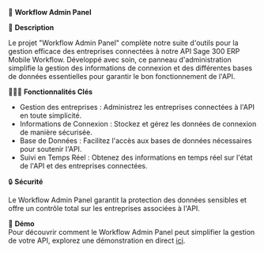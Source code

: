 📱 **Workflow Admin Panel**  


📁 **Description**  

Le projet "Workflow Admin Panel" complète notre suite d'outils pour la gestion efficace des entreprises connectées à notre API Sage 300 ERP Mobile Workflow. Développé avec soin, ce panneau d'administration simplifie la gestion des informations de connexion et des différentes bases de données essentielles pour garantir le bon fonctionnement de l'API.

🧑🏻‍💼 **Fonctionnalités Clés**  

- Gestion des entreprises : Administrez les entreprises connectées à l'API en toute simplicité.
- Informations de Connexion : Stockez et gérez les données de connexion de manière sécurisée.
- Base de Données : Facilitez l'accès aux bases de données nécessaires pour soutenir l'API.
- Suivi en Temps Réel : Obtenez des informations en temps réel sur l'état de l'API et des entreprises connectées.

🔒 **Sécurité**  

Le Workflow Admin Panel garantit la protection des données sensibles et offre un contrôle total sur les entreprises associées à l'API.

🎁 **Démo**  
Pour découvrir comment le Workflow Admin Panel peut simplifier la gestion de votre API, explorez une démonstration en direct [ici](https://workflow.vbs-solutions.com/).

